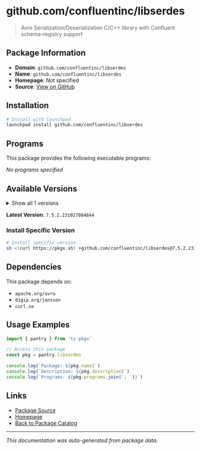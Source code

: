 # github.com/confluentinc/libserdes

> Avro Serialization/Deserialization C/C++ library with Confluent schema-registry support

## Package Information

- **Domain**: `github.com/confluentinc/libserdes`
- **Name**: `github.com/confluentinc/libserdes`
- **Homepage**: Not specified
- **Source**: [View on GitHub](https://github.com/pkgxdev/pantry/tree/main/projects/github.com/confluentinc/libserdes/package.yml)

## Installation

```bash
# Install with launchpad
launchpad install github.com/confluentinc/libserdes
```

## Programs

This package provides the following executable programs:

*No programs specified*

## Available Versions

<details>
<summary>Show all 1 versions</summary>

- `7.5.2.231027084844`

</details>

**Latest Version**: `7.5.2.231027084844`

### Install Specific Version

```bash
# Install specific version
sh <(curl https://pkgx.sh) +github.com/confluentinc/libserdes@7.5.2.231027084844 -- $SHELL -i
```

## Dependencies

This package depends on:

- `apache.org/avro`
- `digip.org/jansson`
- `curl.se`

## Usage Examples

```typescript
import { pantry } from 'ts-pkgx'

// Access this package
const pkg = pantry.libserdes

console.log(`Package: ${pkg.name}`)
console.log(`Description: ${pkg.description}`)
console.log(`Programs: ${pkg.programs.join(', ')}`)
```

## Links

- [Package Source](https://github.com/pkgxdev/pantry/tree/main/projects/github.com/confluentinc/libserdes/package.yml)
- [Homepage](#)
- [Back to Package Catalog](../../../package-catalog.md)

---

*This documentation was auto-generated from package data.*
